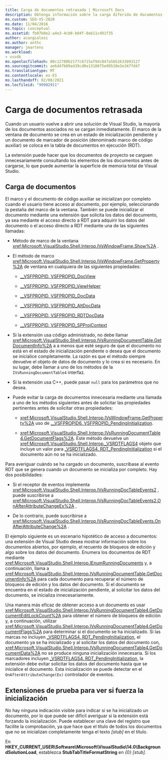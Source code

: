 ```yaml
---
title: Carga de documentos retrasada | Microsoft Docs
description: Obtenga información sobre la carga diferida de documentos en Visual Studio y cómo codificar las extensiones para que no consulten los elementos de un documento antes de cargarlos.
ms.custom: SEO-VS-2020
ms.date: 11/04/2016
ms.topic: conceptual
ms.assetid: fb07b8e2-a4e3-4cb0-b04f-8eb11c491f35
author: acangialosi
ms.author: anthc
manager: jmartens
ms.workload:
- vssdk
ms.openlocfilehash: 80c12780b2177c6715af9dc047a5652633993127
ms.sourcegitcommit: ae6d47b09a439cd0e13180f5e89510e3e347fd47
ms.translationtype: MT
ms.contentlocale: es-ES
ms.lasthandoff: 02/08/2021
ms.locfileid: "99902911"
---
```

# <a name="delayed-document-loading"></a>Carga de documentos retrasada

Cuando un usuario vuelve a abrir una solución de Visual Studio, la mayoría de los documentos asociados no se cargan inmediatamente. El marco de la ventana de documento se crea en un estado de inicialización pendiente y un documento de marcador de posición (denominado marco de código auxiliar) se coloca en la tabla de documentos en ejecución (RDT).

La extensión puede hacer que los documentos de proyecto se carguen innecesariamente consultando los elementos de los documentos antes de cargarse, lo que puede aumentar la superficie de memoria total de Visual Studio.

## <a name="document-loading"></a>Carga de documentos

El marco y el documento de código auxiliar se inicializan por completo cuando el usuario tiene acceso al documento, por ejemplo, seleccionando la pestaña del marco de la ventana. También se puede inicializar el documento mediante una extensión que solicita los datos del documento, ya sea mediante el acceso directo a RDT para adquirir los datos del documento o el acceso directo a RDT mediante una de las siguientes llamadas:

- Método de marco de la ventana <xref:Microsoft.VisualStudio.Shell.Interop.IVsWindowFrame.Show%2A> .

- El método de marco <xref:Microsoft.VisualStudio.Shell.Interop.IVsWindowFrame.GetProperty%2A> de ventana en cualquiera de las siguientes propiedades:

  - [__VSFPROPID. VSFPROPID_DocView](<xref:Microsoft.VisualStudio.Shell.Interop.__VSFPROPID.VSFPROPID_DocView>)

  - [__VSFPROPID. VSFPROPID_ViewHelper](<xref:Microsoft.VisualStudio.Shell.Interop.__VSFPROPID.VSFPROPID_ViewHelper>)

  - [__VSFPROPID. VSFPROPID_DocData](<xref:Microsoft.VisualStudio.Shell.Interop.__VSFPROPID.VSFPROPID_DocData>)

  - [__VSFPROPID. VSFPROPID_AltDocData](<xref:Microsoft.VisualStudio.Shell.Interop.__VSFPROPID.VSFPROPID_AltDocData>)

  - [__VSFPROPID. VSFPROPID_RDTDocData](<xref:Microsoft.VisualStudio.Shell.Interop.__VSFPROPID.VSFPROPID_RDTDocData>)

  - [__VSFPROPID. VSFPROPID_SPProjContext](<xref:Microsoft.VisualStudio.Shell.Interop.__VSFPROPID.VSFPROPID_SPProjContext>)

- Si la extensión usa código administrado, no debe llamar <xref:Microsoft.VisualStudio.Shell.Interop.IVsRunningDocumentTable.GetDocumentInfo%2A> a a menos que esté seguro de que el documento no está en el estado de inicialización pendiente o desea que el documento se inicialice completamente. La razón es que el método siempre devuelve el objeto de datos de documento y lo crea si es necesario. En su lugar, debe llamar a uno de los métodos de la `IVsRunningDocumentTable4` interfaz.

- Si la extensión usa C++, puede pasar `null` para los parámetros que no desea.

- Puede evitar la carga de documentos innecesaria mediante una llamada a uno de los métodos siguientes antes de solicitar las propiedades pertinentes antes de solicitar otras propiedades:

  - <xref:Microsoft.VisualStudio.Shell.Interop.IVsWindowFrame.GetProperty%2A> uso de [__VSFPROPID6. VSFPROPID_PendingInitialization](<xref:Microsoft.VisualStudio.Shell.Interop.__VSFPROPID6.VSFPROPID_PendingInitialization>).

  - <xref:Microsoft.VisualStudio.Shell.Interop.IVsRunningDocumentTable4.GetDocumentFlags%2A>. Este método devuelve un <xref:Microsoft.VisualStudio.Shell.Interop._VSRDTFLAGS4> objeto que incluye un valor para [_VSRDTFLAGS4. RDT_PendingInitialization](<xref:Microsoft.VisualStudio.Shell.Interop._VSRDTFLAGS4.RDT_PendingInitialization>) si el documento aún no se ha inicializado.

Para averiguar cuándo se ha cargado un documento, suscríbase al evento RDT que se genera cuando un documento se inicializa por completo. Hay dos posibilidades:

- Si el receptor de eventos implementa <xref:Microsoft.VisualStudio.Shell.Interop.IVsRunningDocTableEvents2> , puede suscribirse a <xref:Microsoft.VisualStudio.Shell.Interop.IVsRunningDocTableEvents2.OnAfterAttributeChangeEx%2A> ,

- De lo contrario, puede suscribirse a <xref:Microsoft.VisualStudio.Shell.Interop.IVsRunningDocTableEvents.OnAfterAttributeChange%2A> .

El ejemplo siguiente es un escenario hipotético de acceso a documentos: una extensión de Visual Studio desea mostrar información sobre los documentos abiertos, por ejemplo, el recuento de bloqueos de edición y algo sobre los datos del documento. Enumera los documentos de RDT mediante <xref:Microsoft.VisualStudio.Shell.Interop.IEnumRunningDocuments> y, a continuación, llama a <xref:Microsoft.VisualStudio.Shell.Interop.IVsRunningDocumentTable.GetDocumentInfo%2A> para cada documento para recuperar el número de bloqueos de edición y los datos del documento. Si el documento se encuentra en el estado de inicialización pendiente, al solicitar los datos del documento, se inicializa innecesariamente.

Una manera más eficaz de obtener acceso a un documento es usar <xref:Microsoft.VisualStudio.Shell.Interop.IVsRunningDocumentTable4.GetDocumentEditLockCount%2A> para obtener el número de bloqueos de edición y, a continuación, utilizar <xref:Microsoft.VisualStudio.Shell.Interop.IVsRunningDocumentTable4.GetDocumentFlags%2A> para determinar si el documento se ha inicializado. Si las marcas no incluyen [_VSRDTFLAGS4. RDT_PendingInitialization](<xref:Microsoft.VisualStudio.Shell.Interop._VSRDTFLAGS4.RDT_PendingInitialization>), el documento ya se ha inicializado y al solicitar los datos del documento con, <xref:Microsoft.VisualStudio.Shell.Interop.IVsRunningDocumentTable4.GetDocumentData%2A> no se produce ninguna inicialización innecesaria. Si los marcadores incluyen [_VSRDTFLAGS4. RDT_PendingInitialization](<xref:Microsoft.VisualStudio.Shell.Interop._VSRDTFLAGS4.RDT_PendingInitialization>), la extensión debe evitar solicitar los datos del documento hasta que se inicialice el documento. Esta inicialización se puede detectar en el `OnAfterAttributeChange(Ex)` controlador de eventos.

## <a name="test-extensions-to-see-if-they-force-initialization"></a>Extensiones de prueba para ver si fuerza la inicialización

No hay ninguna indicación visible para indicar si se ha inicializado un documento, por lo que puede ser difícil averiguar si la extensión está forzando la inicialización. Puede establecer una clave del registro que facilite la comprobación, ya que hace que el título de todos los documentos que no se inicializan completamente tenga el texto *[stub]* en el título.

En **HKEY_CURRENT_USER\Software\Microsoft\VisualStudio\14.0\BackgroundSolutionLoad**, establezca **StubTabTitleFormatString** en *{0} [stub]*.
